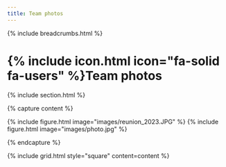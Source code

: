 ```yaml
---
title: Team photos
---
```

{% include breadcrumbs.html %}

# {% include icon.html icon="fa-solid fa-users" %}Team photos

{% include section.html %}

{% capture content %}

{% include figure.html image="images/reunion_2023.JPG" %}
{% include figure.html image="images/photo.jpg" %}

{% endcapture %}

{% include grid.html style="square" content=content %}
